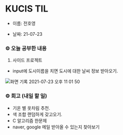 # KUCIS TIL

- 이름: 전호영

- 날짜: 21-07-23

### ⚙️ 오늘 공부한 내용

1. 사이드 프로젝트

- input에 도시이름을 치면 도시에 대한 날씨 정보 받아오기.

![화면 기록 2021-07-23 오후 11 01 50](https://user-images.githubusercontent.com/78394999/126793891-46aeb46b-85dd-48c3-bbcd-fb1793c0823a.gif)

### ⚙️ 회고 (내일 할 일)

- 기온 별 옷차림 추천.
- 색 조합 랜덤하게 갖고오기.
- C 알고리즘 한문제
- naver, google 메일 받아올 수 있는지 찾아보기
